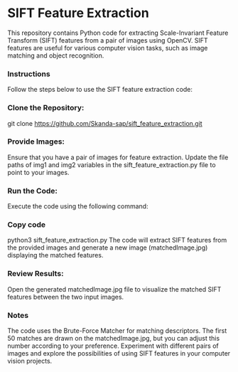 # SIFT Feature Extraction
This repository contains Python code for extracting Scale-Invariant Feature Transform (SIFT) features from a pair of images using OpenCV. SIFT features are useful for various computer vision tasks, such as image matching and object recognition.

### Instructions
Follow the steps below to use the SIFT feature extraction code:

### Clone the Repository:
git clone https://github.com/Skanda-sap/sift_feature_extraction.git

### Provide Images:
Ensure that you have a pair of images for feature extraction. Update the file paths of img1 and img2 variables in the sift_feature_extraction.py file to point to your images.

### Run the Code:
Execute the code using the following command:

### Copy code
python3 sift_feature_extraction.py
The code will extract SIFT features from the provided images and generate a new image (matchedImage.jpg) displaying the matched features.

### Review Results:
Open the generated matchedImage.jpg file to visualize the matched SIFT features between the two input images.

### Notes
The code uses the Brute-Force Matcher for matching descriptors.
The first 50 matches are drawn on the matchedImage.jpg, but you can adjust this number according to your preference.
Experiment with different pairs of images and explore the possibilities of using SIFT features in your computer vision projects.
